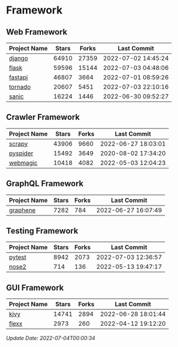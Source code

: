 # Framework

## Web Framework
| Project Name | Stars | Forks | Last Commit |
| ------------ | ----- | ----- | ----------- |
| [django](https://github.com/django/django) | 64910 | 27359 | 2022-07-02 14:45:24 |
| [flask](https://github.com/pallets/flask) | 59596 | 15144 | 2022-07-03 04:48:06 |
| [fastapi](https://github.com/tiangolo/fastapi) | 46807 | 3664 | 2022-07-01 08:59:26 |
| [tornado](https://github.com/tornadoweb/tornado) | 20607 | 5451 | 2022-07-03 22:10:16 |
| [sanic](https://github.com/sanic-org/sanic) | 16224 | 1446 | 2022-06-30 09:52:27 |

## Crawler Framework
| Project Name | Stars | Forks | Last Commit |
| ------------ | ----- | ----- | ----------- |
| [scrapy](https://github.com/scrapy/scrapy) | 43906 | 9660 | 2022-06-27 18:03:01 |
| [pyspider](https://github.com/binux/pyspider) | 15492 | 3649 | 2020-08-02 17:34:20 |
| [webmagic](https://github.com/code4craft/webmagic) | 10418 | 4082 | 2022-05-03 12:04:23 |

## GraphQL Framework
| Project Name | Stars | Forks | Last Commit |
| ------------ | ----- | ----- | ----------- |
| [graphene](https://github.com/graphql-python/graphene) | 7282 | 784 | 2022-06-27 16:07:49 |

## Testing Framework
| Project Name | Stars | Forks | Last Commit |
| ------------ | ----- | ----- | ----------- |
| [pytest](https://github.com/pytest-dev/pytest) | 8942 | 2073 | 2022-07-03 12:36:57 |
| [nose2](https://github.com/nose-devs/nose2) | 714 | 136 | 2022-05-13 19:47:17 |

## GUI Framework
| Project Name | Stars | Forks | Last Commit |
| ------------ | ----- | ----- | ----------- |
| [kivy](https://github.com/kivy/kivy) | 14741 | 2894 | 2022-06-28 18:01:44 |
| [flexx](https://github.com/flexxui/flexx) | 2973 | 260 | 2022-04-12 19:12:20 |

*Update Date: 2022-07-04T00:00:34*